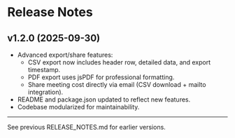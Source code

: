 # Release Notes

## v1.2.0 (2025-09-30)

- Advanced export/share features:
  - CSV export now includes header row, detailed data, and export timestamp.
  - PDF export uses jsPDF for professional formatting.
  - Share meeting cost directly via email (CSV download + mailto integration).
- README and package.json updated to reflect new features.
- Codebase modularized for maintainability.

---

See previous RELEASE_NOTES.md for earlier versions.
